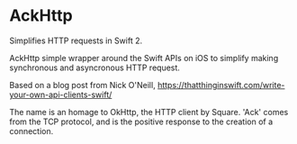 # AckHttp

Simplifies HTTP requests in Swift 2.

AckHttp simple wrapper around the Swift APIs on iOS to simplify making synchronous and asyncronous HTTP request.

Based on a blog post from Nick O'Neill, 
https://thatthinginswift.com/write-your-own-api-clients-swift/

The name is an homage to OkHttp, the HTTP client by Square. 'Ack' comes from the TCP protocol, and is the positive response to the creation of a connection.

